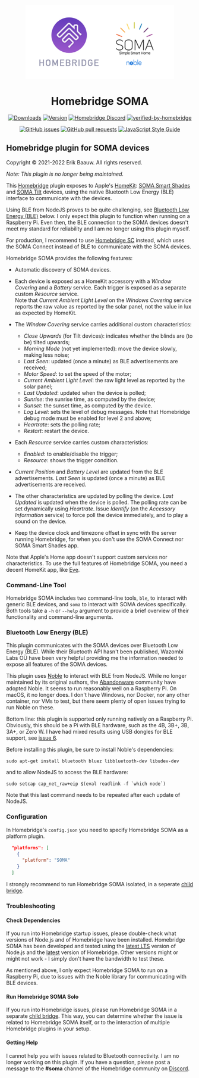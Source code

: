 <p align="center">
  <img src="homebridge-soma.png" height="200px">  
</p>
<span align="center">

# Homebridge SOMA
[![Downloads](https://img.shields.io/npm/dt/homebridge-soma.svg)](https://www.npmjs.com/package/homebridge-soma)
[![Version](https://img.shields.io/npm/v/homebridge-soma.svg)](https://www.npmjs.com/package/homebridge-soma)
[![Homebridge Discord](https://img.shields.io/discord/432663330281226270?color=728ED5&logo=discord&label=discord)](https://discord.gg/yGvADWt)
[![verified-by-homebridge](https://badgen.net/badge/homebridge/verified/purple)](https://github.com/homebridge/homebridge/wiki/Verified-Plugins)

[![GitHub issues](https://img.shields.io/github/issues/ebaauw/homebridge-soma)](https://github.com/ebaauw/homebridge-soma/issues)
[![GitHub pull requests](https://img.shields.io/github/issues-pr/ebaauw/homebridge-soma)](https://github.com/ebaauw/homebridge-soma/pulls)
[![JavaScript Style Guide](https://img.shields.io/badge/code_style-standard-brightgreen.svg)](https://standardjs.com)

</span>


## Homebridge plugin for SOMA devices
Copyright © 2021-2022 Erik Baauw. All rights reserved.

*Note: This plugin is no longer being maintained.*

This [Homebridge](https://github.com/homebridge/homebridge) plugin exposes to Apple's [HomeKit](https://www.apple.com/ios/home/):
[SOMA Smart Shades](https://eu.somasmarthome.com) and [SOMA Tilt](https://eu.somasmarthome.com/pages/smart-tilt) devices, using the native Bluetooth Low Energy (BLE) interface to communicate with the devices.

Using BLE from NodeJS proves to be quite challenging, see
[Bluetooth Low Energy (BLE)](bluetooth-low-energy-ble) below.
I only expect this plugin to function when running on a Raspberry Pi.
Even then, the BLE connection to the SOMA devices doesn't meet my standard for reliability and I am no longer using this plugin myself.

For production, I recommend to use [Homebridge SC](https://github.com/ebaauw/homebridge-sc) instead, which uses the SOMA Connect instead of BLE to communicate with the SOMA devices.

Homebridge SOMA provides the following features:
- Automatic discovery of SOMA devices.
- Each device is exposed as a HomeKit accessory with a _Window Covering_ and a _Battery_ service.
Each trigger is exposed as a separate custom _Resource_ service.  
Note that _Current Ambient Light Level_ on the _Windows Covering_ service reports the raw value as reported by the solar panel, not the value in lux as expected by HomeKit.

- The _Window Covering_ service carries additional custom characteristics:
  - _Close Upwards_ (for Tilt devices): indicates whether the blinds are (to be)
  tilted upwards;
  - _Morning Mode_ (not yet implemented): move the device slowly,
  making less noise;
  - _Last Seen_: updated (once a minute) as BLE advertisements are received;
  - _Motor Speed_: to set the speed of the motor;
  - _Current Ambient Light Level_: the raw light level as reported by the solar panel;
  - _Last Updated_: updated when the device is polled;
  - _Sunrise_: the sunrise time, as computed by the device;
  - _Sunset_: the sunset time, as computed by the device.
  - _Log Level_: sets the level of debug messages.  Note that Homebridge debug
  mode must be enabled for level 2 and above;
  - _Heartrate_: sets the polling rate;
  - _Restart_: restart the device.

- Each _Resource_ service carries custom characteristics:
  - _Enabled_: to enable/disable the trigger;
  - _Resource_: shows the trigger condition.

- _Current Position_ and _Battery Level_ are updated from the BLE
advertisements.  _Last Seen_ is updated (once a minute) as BLE advertisements
are received.

- The other characteristics are updated by polling the device.
_Last Updated_ is updated when the device is polled.
The polling rate can be set dynamically using _Heartrate_.
Issue _Identify_ (on the _Accessory Information_ service) to force poll the
device immediately, and to play a sound on the device.

- Keep the device clock and timezone offset in sync with the server running
Homebridge, for when you don't use the SOMA Connect nor SOMA Smart Shades app.

Note that Apple's Home app doesn't support custom services nor characteristics.
To use the full features of Homebridge SOMA, you need a decent HomeKit app,
like [Eve](https://www.evehome.com/en-us/eve-app).

### Command-Line Tool
Homebridge SOMA includes two command-line tools, `ble`, to interact with generic
BLE devices, and `soma` to interact with SOMA devices specifically.
Both tools take a `-h` or `--help` argument to provide a brief overview of
their functionality and command-line arguments.

### Bluetooth Low Energy (BLE)
This plugin communicates with the SOMA devices over Bluetooth Low Energy (BLE).
While their Bluetooth API hasn't been published,
Wazombi Labs OÜ have been very helpful providing me the information
needed to expose all features of the SOMA devices.

This plugin uses [Noble](https://github.com/abandonware/noble) to interact with
BLE from NodeJS.
While no longer maintained by its original authors, the
[Abandonware](https://abandonware.github.io) community have adopted Noble.
It seems to run reasonably well on a Raspberry Pi.
On macOS, it no longer does.
I don't have Windows, nor Docker, nor any other container, nor VMs to test, but
there seem plenty of open issues trying to run Noble on these.

Bottom line: this plugin is supported only running natively on a Raspberry Pi.
Obviously, this should be a Pi with BLE hardware, such as the 4B, 3B+, 3B, 3A+,
or Zero W.
I have had mixed results using USB dongles for BLE support, see [issue 6](https://github.com/ebaauw/homebridge-soma/issues/6).

Before installing this plugin, be sure to install Noble's dependencies:
```
sudo apt-get install bluetooth bluez libbluetooth-dev libudev-dev
```
and to allow NodeJS to access the BLE hardware:
```
sudo setcap cap_net_raw+eip $(eval readlink -f `which node`)
```
Note that this last command needs to be repeated after each update of NodeJS.

### Configuration
In Homebridge's `config.json` you need to specify Homebridge SOMA as a platform
plugin.
```json
  "platforms": [
    {
      "platform": "SOMA"
    }
  ]
```
I strongly recommend to run Homebridge SOMA isolated, in a seperate
[child bridge](https://github.com/homebridge/homebridge/wiki/Child-Bridges).

### Troubleshooting

#### Check Dependencies
If you run into Homebridge startup issues, please double-check what versions
of Node.js and of Homebridge have been installed.
Homebridge SOMA has been developed and tested using the
[latest LTS](https://nodejs.org/en/about/releases/) version of Node.js
and the [latest](https://www.npmjs.com/package/homebridge) version of Homebridge.
Other versions might or might not work - I simply don't have the bandwidth
to test these.

As mentioned above, I only expect Homebridge SOMA to run on a Raspberry Pi,
due to issues with the Noble library for communicating with BLE devices.

#### Run Homebridge SOMA Solo
If you run into Homebridge issues, please run Homebridge SOMA in a separate
[child bridge](https://github.com/homebridge/homebridge/wiki/Child-Bridges).
This way, you can determine whether the issue is related to Homebridge SOMA itself,
or to the interaction of multiple Homebridge plugins in your setup.

#### Getting Help
I cannot help you with issues related to Bluetooth connectivity.
I am no longer working on this plugin.
If you have a question, please post a message to the **#soma** channel of the
Homebridge community on [Discord](https://discord.gg/aCTWrqb).
